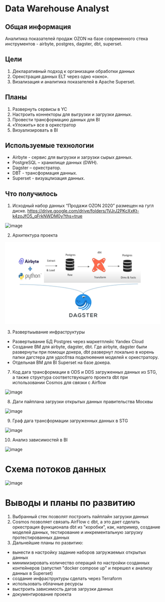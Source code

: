 # Data Warehouse Analyst

## Общая информация
Аналитика показателей продаж OZON на базе современного стека инструментов - airbyte, postgres, dagster, dbt, superset.

## Цели
1. Декларативный подход к организации обработки данных
2. Орекстрация данных ELT через одно «окно».
3. Визализация и аналитика показателей в Apache Superset.

## Планы
1. Развернуть сервисы в YC
2. Настроить коннекторы для выгрузки и загрузки данных.
3. Провести трансформацию данных для BI
4. «Уложить» все в оркестратор
5. Визуализировать в BI

## Используемые технологии
* Airbyte - сервис для выгрузки и загрузки сырых данных.
* PostgreSQL – хранилище данных (DWH).
* Dagster – оркестратор.
* DBT - трансформация данных.
* Superset - визуацлизация данных.

## Что получилось

1. Исходный набор данных “Продажи OZON 2020” размещен на гугл диске. 
https://drive.google.com/drive/folders/1VJrJ2PKcXxKt-k4zoJfO5_qFrkNWDM0y?ths=true

![image]()

2. Архитектура проекта
   
![image](https://github.com/petryak-off/otus_dz/blob/main/стек.jpg)

3. Развертыывание инфраструктуры

* Развертывание БД Postgres через маркетплейс Yandex Cloud
* Создание ВМ для airbyte, dagster, dbt. Где airbyte, dagster были развернуты при помощи докера, dbt развернут локально в корень папки дагстера для удосбтва подклюяения моделей к оркестратору. 
* Отдельная ВМ для BI Superset на базе докера.

7. Код дага трансформации в ODS и DDS загруженных данных из STG, а также структура соответствующего проекта dbt при использовании Cosmos для связки с Airflow

![image](https://github.com/savadevel/OpenDataByModernStack/assets/69199994/dc644e75-022d-4609-8842-17ec9dfa5239)

8. Даги пайплана загрузки открытых данных правительства Москвы

![image](https://github.com/savadevel/OpenDataByModernStack/assets/69199994/b3862521-7422-404c-b227-49e8c2e0eabc)

9. Граф дага трансформации загруженных данных в STG

![image](https://github.com/savadevel/OpenDataByModernStack/assets/69199994/e1ea5dc7-5850-4c74-a88d-245f495c0523)

10. Анализ зависимостей в BI

![image](https://github.com/savadevel/OpenDataByModernStack/assets/69199994/0dd5d432-be95-4229-9281-3acba3865cd9)

# Схема потоков данных
![image](https://github.com/savadevel/OpenDataByModernStack/assets/69199994/e0fc8ae7-aac6-4934-bcfc-e96fd1f5c40e)

# Выводы и планы по развитию
1. Выбранный стек позволят построить пайплайн загрузки данных
2. Cosmos позволяет связать AirFlow c dbt, а это дает сделать оркестрация функционала dbt из "коробки", как, например, создание моделей данных, тестирование и инкрементальную загрузку протестированных данных 
3. Дальнейшие планы по развитию:
* вынести в настройку задание наборов загружаемых открытых данных 
* минимизировать количество операций по настройки созданных контейнеров (запустил "docker compose up" и перешел к анализу данных в Superset) 
* создание инфраструктуры сделать через Terraform 
* использовать облачные ресурсы
* выстроить зависимость дагов загрузки данных
* документирование проекта 
